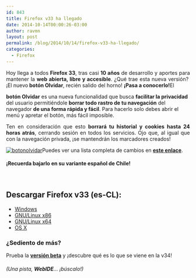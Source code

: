 ```yaml
---
id: 843
title: Firefox v33 ha llegado
date: 2014-10-14T00:00:26-03:00
author: ravmn
layout: post
permalink: /blog/2014/10/14/firefox-v33-ha-llegado/
categories:
  - Firefox
---
```

<p style="text-align: justify">
  Hoy llega a todos <strong>Firefox 33</strong>, tras casi <strong>10 años</strong> de desarrollo y aportes para mantener la <strong>web abierta, libre y accesible</strong>. ¿Qué trae esta nueva versión?  ¡El nuevo<strong> botón Olvidar</strong>, recién salido del horno! <strong>¡Pasa a conocerlo!</strong><!--more-->El 
  
  <strong>botón Olvidar</strong> es una nueva funcionalidad que busca <strong>facilitar la privacidad</strong> del usuario permitiéndole <strong>borrar todo rastro de tu navegación</strong> del navegador <strong>de una forma rápida y fácil</strong>. Para hacerlo solo debes abrir el menú y apretar el botón, más fácil imposible.
</p>

<p style="text-align: justify">
  Ten en consideración que esto <strong>borrará tu historial y cookies hasta 24 horas atrás</strong>, cerrando sesión en todos los servicios. Ojo que, al igual que con la navegación privada, ¡se mantendrán los marcadores creados!
</p>

[<img class="aligncenter size-full wp-image-844" src="/images/2014/10/botonolvidar.png" alt="botonolvidar" width="278" height="568" srcset="/images/2014/10/botonolvidar.png 278w, /images/2014/10/botonolvidar-252x514.png 252w" sizes="(max-width: 278px) 100vw, 278px" />](/images/2014/10/botonolvidar.png)Puedes ver una lista completa de cambios en [**este enlace**](https://www.mozilla.org/en-US/firefox/33.0/releasenotes/).

#### ¡Recuerda bajarlo en su variante español de Chile!

&nbsp;

## Descargar Firefox v33 (es-CL):

  * [Windows](https://download.mozilla.org/?product=firefox-33.0-SSL&os=win&lang=es-CL)
  * [GNU/Linux x86](https://download.mozilla.org/?product=firefox-33.0-SSL&os=linux&lang=es-CL)
  * [GNU/Linux x64](https://download.mozilla.org/?product=firefox-33.0-SSL&os=linux64&lang=es-CL)
  * [OS X](https://download.mozilla.org/?product=firefox-33.0-SSL&os=osx&lang=es-CL)

### ¿Sediento de más?

Prueba la [**versión beta**](https://www.mozilla.org/es-CL/firefox/channel/#beta) y ¡descubre qué es lo que se viene en la v34!

###### (Una pista, **WebIDE**&#8230; ¡búscalo!)